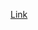 [Link](https://developer.hashicorp.com/terraform/tutorials/certification-associate-tutorials-003/infrastructure-as-cod)
